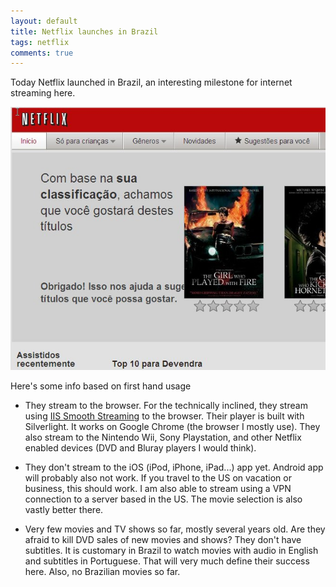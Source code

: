 ```yaml
---
layout: default
title: Netflix launches in Brazil
tags: netflix
comments: true
---
```


Today Netflix launched in Brazil, an interesting milestone for internet streaming here.

![Netflix](/assets/img/netflix.jpg)

Here's some info based on first hand usage

- They stream to the browser. For the technically inclined, they stream using [IIS Smooth Streaming](http://www.iis.net/download/SmoothStreaming) to the browser. Their player is built with Silverlight. It works on Google Chrome (the browser I mostly use). They also stream to the Nintendo Wii, Sony Playstation, and other Netflix enabled devices (DVD and Bluray players I would think).

- They don't stream to the iOS (iPod, iPhone, iPad...) app yet. Android app will probably also not work. If you travel to the US on vacation or business, this should work. I am also able to stream using a VPN connection to a server based in the US. The movie selection is also vastly better there.

- Very few movies and TV shows so far, mostly several years old. Are they afraid to kill DVD sales of new movies and shows? They don't have subtitles. It is customary in Brazil to watch movies with audio in English and subtitles in Portuguese. That will very much define their success here. Also, no Brazilian movies so far.
